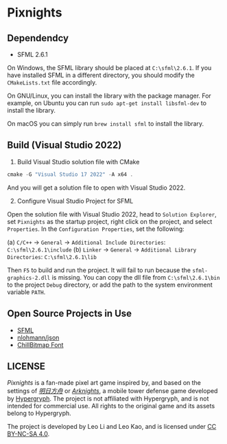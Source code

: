 # Pixnights
## Dependendcy

- SFML 2.6.1

On Windows, the SFML library should be placed at `C:\sfml\2.6.1`. If you have installed SFML in a different directory, you should modify the `CMakeLists.txt` file accordingly.

On GNU/Linux, you can install the library with the package manager. For example, on Ubuntu you can run `sudo apt-get install libsfml-dev` to install the library.

On macOS you can simply run `brew install sfml` to install the library.

## Build (Visual Studio 2022)

1. Build Visual Studio solution file with CMake

```powershell
cmake -G "Visual Studio 17 2022" -A x64 .
```

And you will get a solution file to open with Visual Studio 2022.

2. Configure Visual Studio Project for SFML

Open the solution file with Visual Studio 2022, head to `Solution Explorer`, set `Pixnights` as the startup project, right click on the project, and select `Properties`. In the `Configuration Properties`, set the following:

(a) `C/C++` -> `General` -> `Additional Include Directories`: `C:\sfml\2.6.1\include`
(b) `Linker` -> `General` -> `Additional Library Directories`: `C:\sfml\2.6.1\lib`

Then `F5` to build and run the project. It will fail to run because the `sfml-graphics-2.dll` is missing. You can copy the dll file from `C:\sfml\2.6.1\bin` to the project `Debug` directory, or add the path to the system environment variable `PATH`.

## Open Source Projects in Use

- [SFML](https://www.sfml-dev.org/)
- [nlohmann/json](https://github.com/nlohmann/json)
- [ChillBitmap Font](https://github.com/Warren2060/ChillBitmap)

## LICENSE

*Pixnights* is a fan-made pixel art game inspired by, and based on the settings of [*明日方舟*](https://ak.hypergryph.com/) or [*Arknights*](https://arknights.global/), a mobile tower defense game developed by [Hypergryph](https://www.hypergryph.com/). The project is not affiliated with Hypergryph, and is not intended for commercial use. All rights to the original game and its assets belong to Hypergryph.

The project is developed by Leo Li and Leo Kao, and is licensed under [CC BY-NC-SA 4.0](https://creativecommons.org/licenses/by-nc-sa/4.0/?ref=chooser-v1).